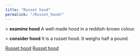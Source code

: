 ```yaml
---
title: "Russet hood"
permalink: "/Russet_hood/"
---
```


\> **examine hood** A well-made hood in a reddish-brown colour.

\> **consider hood** It is a russet hood. It weighs half a pound.

[Russet hood](Category:_Cloth_equipment "wikilink") [Russet
hood](Category:_Head_items "wikilink")